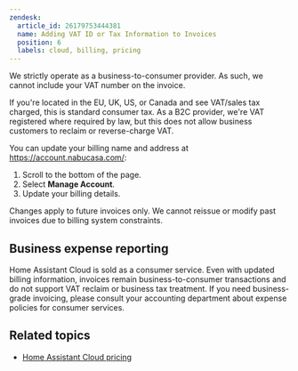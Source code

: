 ```yaml
---
zendesk:
  article_id: 26179753444381
  name: Adding VAT ID or Tax Information to Invoices
  position: 6
  labels: cloud, billing, pricing
---
```


We strictly operate as a business-to-consumer provider. As such, we cannot include your VAT number on the invoice.

If you're located in the EU, UK, US, or Canada and see VAT/sales tax charged, this is standard consumer tax. As a B2C provider, we're VAT registered where required by law, but this does not allow business customers to reclaim or reverse-charge VAT.

You can update your billing name and address at https://account.nabucasa.com/:

  1. Scroll to the bottom of the page.
  2. Select **Manage Account**.
  3. Update your billing details.

Changes apply to future invoices only. We cannot reissue or modify past invoices due to billing system constraints.

## Business expense reporting

Home Assistant Cloud is sold as a consumer service. Even with updated billing information, invoices remain business-to-consumer transactions and do not support VAT reclaim or business tax treatment. If you need business-grade invoicing, please consult your accounting department about expense policies for consumer services.

## Related topics

- [Home Assistant Cloud pricing](https://www.nabucasa.com/pricing/)
